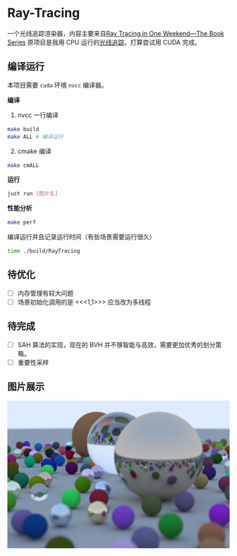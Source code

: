 # Ray-Tracing

一个光线追踪渲染器，内容主要来自[Ray Tracing in One Weekend—The Book Series](https://raytracing.github.io/)
原项目是我用 CPU 运行的[光线追踪](https://github.com/clumsy-sy/Ray-Tracing)，打算尝试用 CUDA 完成。

## 编译运行

本项目需要 `cuda` 环境 `nvcc` 编译器。

**编译**
1. nvcc 一行编译
```sh
make build
make ALL # 编译运行
```
2. cmake 编译

```sh
make cmALL
```

**运行**
```sh
just run [图片名]
```

**性能分析**

```sh
make perf
```

编译运行并且记录运行时间（有些场景需要运行很久）
```sh
time ./build/RayTracing
```


## 待优化

- [ ] 内存管理有较大问题
- [ ] 场景初始化调用的是 <<<1,1>>> 应当改为多线程 

## 待完成

- [ ] SAH 算法的实现，现在的 BVH 并不够智能与高效，需要更加优秀的划分策略。
- [ ] 重要性采样

## 图片展示

![Alt](images/sample400depth5.bmp)
